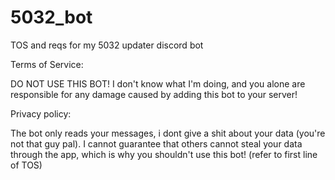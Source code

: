 # 5032_bot
TOS and reqs for my 5032 updater discord bot


Terms of Service:

DO NOT USE THIS BOT! 
I don't know what I'm doing, and you alone are responsible for any damage caused by adding this bot to your server!


Privacy policy: 

The bot only reads your messages, i dont give a shit about your data (you're not that guy pal).
I cannot guarantee that others cannot steal your data through the app, which is why you shouldn't use this bot! (refer to first line of TOS)
